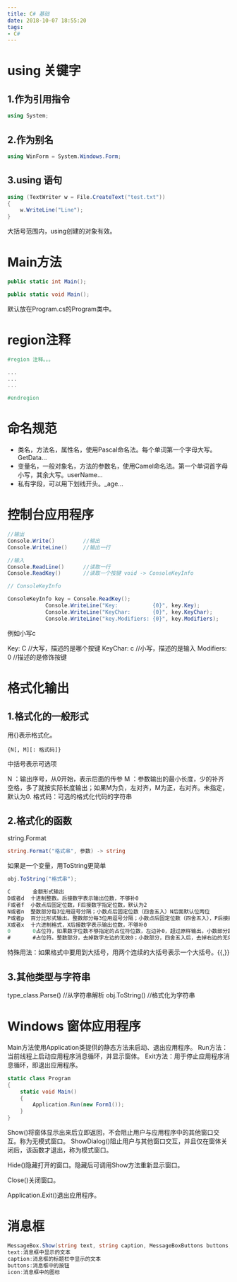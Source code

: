 ```yaml
---
title: C# 基础
date: 2018-10-07 18:55:20
tags:
- C#
---
```


# using 关键字

## 1.作为引用指令

```cs
using System;
```

## 2.作为别名

```cs
using WinForm = System.Windows.Form;
```

## 3.using 语句

```cs
using (TextWriter w = File.CreateText("test.txt"))
{
    w.WriteLine("Line");
}
```

大括号范围内，using创建的对象有效。

# Main方法

```cs
public static int Main();

public static void Main();
```

默认放在Program.cs的Program类中。

# region注释

```cs
#region 注释。。。

...
...
...

#endregion
```

# 命名规范

* 类名，方法名，属性名，使用Pascal命名法。每个单词第一个字母大写。 GetData...
* 变量名，一般对象名，方法的参数名，使用Camel命名法。第一个单词首字母小写，其余大写。userName...
* 私有字段，可以用下划线开头。_age...

# 控制台应用程序

```cs
//输出
Console.Write()         //输出
Console.WriteLine()     //输出一行

//输入
Console.ReadLine()      //读取一行
Console.ReadKey()       //读取一个按键 void -> ConsoleKeyInfo
```

```cs
// ConsoleKeyInfo

ConsoleKeyInfo key = Console.ReadKey();
            Console.WriteLine("Key:           {0}", key.Key);
            Console.WriteLine("KeyChar:       {0}", key.KeyChar);
            Console.WriteLine("key.Modifiers: {0}", key.Modifiers);
```

例如小写c

Key:       C //大写，描述的是哪个按键
KeyChar:   c //小写，描述的是输入
Modifiers: 0 //描述的是修饰按键

# 格式化输出

## 1.格式化的一般形式

用{}表示格式化。

```
{N[, M][: 格式码]}
```
中括号表示可选项

N    ：输出序号，从0开始，表示后面的传参
M    ：参数输出的最小长度，少的补齐空格，多了就按实际长度输出；如果M为负，左对齐，M为正，右对齐。未指定，默认为0.
格式码：可选的格式化代码的字符串


## 2.格式化的函数

string.Format

```cs
string.Format("格式串", 参数) -> string
```

如果是一个变量，用ToString更简单

```cs
obj.ToString("格式串");
```

```cs
C       金额形式输出
D或者d  十进制整数。后接数字表示输出位数，不够补0
F或者f  小数点后固定位数，F后接数字指定位数，默认为2
N或者n  整数部分每3位用逗号分隔；小数点后固定位数（四舍五入）N后面默认位两位
P或者p  百分比形式输出。整数部分每3位用逗号分隔；小数点后固定位数（四舍五入），P后接数字默认两位
X或者x  十六进制格式，X后接数字表示输出位数，不够补0
0       0占位符，如果数字位数不够指定的占位符位数，左边补0，超过原样输出。小数部分超过的四舍五入。
#       #占位符。整数部分，去掉数字左边的无效0；小数部分，四舍五入后，去掉右边的无效0.
```

特殊用法：如果格式中要用到大括号，用两个连续的大括号表示一个大括号。{{,}}

## 3.其他类型与字符串

type_class.Parse() //从字符串解析
obj.ToString()     //格式化为字符串

# Windows 窗体应用程序

Main方法使用Application类提供的静态方法来启动、退出应用程序。
Run方法：当前线程上启动应用程序消息循环，并显示窗体。
Exit方法：用于停止应用程序消息循环，即退出应用程序。

```cs
static class Program
{
    static void Main()
    {
        Application.Run(new Form1());
    }
}
```

Show()将窗体显示出来后立即返回，不会阻止用户与应用程序中的其他窗口交互。称为无模式窗口。
ShowDialog()阻止用户与其他窗口交互，并且仅在窗体关闭后，该函数才退出，称为模式窗口。

Hide()隐藏打开的窗口。隐藏后可调用Show方法重新显示窗口。

Close()关闭窗口。

Application.Exit()退出应用程序。

# 消息框

```cs
MessageBox.Show(string text, string caption, MessageBoxButtons buttons, MessageBoxIcon, icon);
text:消息框中显示的文本
caption:消息框的标题栏中显示的文本
buttons:消息框中的按钮
icon:消息框中的图标
```

